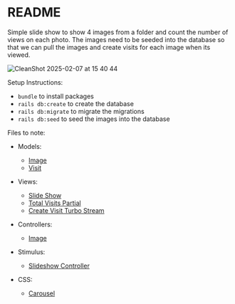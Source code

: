 # README
Simple slide show to show 4 images from a folder and count the number of views on each photo.
The images need to be seeded into the database so that we can pull the images and create visits for each image when its viewed.

![CleanShot 2025-02-07 at 15 40 44](https://github.com/user-attachments/assets/88c50dde-cb40-46d0-af63-1003b563d499)


Setup Instructions:

* `bundle` to install packages
* `rails db:create` to create the database
* `rails db:migrate` to migrate the migrations
* `rails db:seed` to seed the images into the database

Files to note:

  - Models:
    * [Image](app/models/image.rb)
    * [Visit](app/models/visit.rb)

  - Views:
    * [Slide Show](app/views/images/index.html.erb)
    * [Total Visits Partial](app/views/images/_visit_counts.html.erb)
    * [Create Visit Turbo Stream](app/views/images/create_visit.turbo_stream.erb)

  - Controllers:
    * [Image](app/controllers/images_controller.rb)

  - Stimulus:
    * [Slideshow Controller](app/javascript/controllers/slideshow_controller.js)

  - CSS:
    * [Carousel](app/assets/stylesheets/carousel.css)
